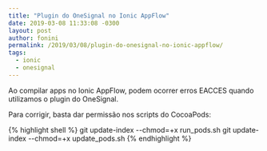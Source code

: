 ```yaml
---
title: "Plugin do OneSignal no Ionic AppFlow"
date: 2019-03-08 11:33:08 -0300
layout: post
author: fonini
permalink: /2019/03/08/plugin-do-onesignal-no-ionic-appflow/
tags: 
  - ionic
  - onesignal
---
```


Ao compilar apps no Ionic AppFlow, podem ocorrer erros EACCES quando utilizamos o plugin do OneSignal.

Para corrigir, basta dar permissão nos scripts do CocoaPods:

{% highlight shell %}
git update-index --chmod=+x run_pods.sh
git update-index --chmod=+x update_pods.sh
{% endhighlight %}
